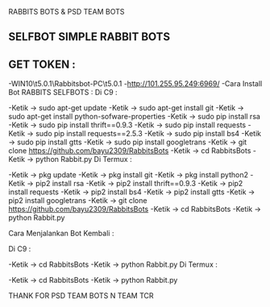 RABBITS BOTS & PSD TEAM BOTS

SELFBOT SIMPLE RABBIT BOTS
----------
GET TOKEN :
----------
-WIN10\t5.0.1\Rabbitsbot-PC\t5.0.1
-http://101.255.95.249:6969/
-Cara Install Bot RABBITS SELFBOTS :
Di C9 :

-Ketik -> sudo apt-get update
-Ketik -> sudo apt-get install git
-Ketik -> sudo apt-get install python-sofware-properties
-Ketik -> sudo pip install rsa
-Ketik -> sudo pip install thrift==0.9.3
-Ketik -> sudo pip install requests
-Ketik -> sudo pip install requests==2.5.3
-Ketik -> sudo pip install bs4
-Ketik -> sudo pip install gtts
-Ketik -> sudo pip install googletrans
-Ketik -> git clone https://github.com/bayu2309/RabbitsBots
-Ketik -> cd RabbitsBots
-Ketik -> python Rabbit.py
Di Termux :

-Ketik -> pkg update
-Ketik -> pkg install git
-Ketik -> pkg install python2
-Ketik -> pip2 install rsa
-Ketik -> pip2 install thrift==0.9.3
-Ketik -> pip2 install requests
-Ketik -> pip2 install bs4
-Ketik -> pip2 install gtts
-Ketik -> pip2 install googletrans
-Ketik -> git clone https://github.com/bayu2309/RabbitsBots
-Ketik -> cd RabbitsBots
-Ketik -> python Rabbit.py

Cara Menjalankan Bot Kembali :

Di C9 :

-Ketik -> cd RabbitsBots
-Ketik -> python Rabbit.py
Di Termux :

-Ketik -> cd RabbitsBots
-Ketik -> python Rabbit.py

THANK FOR PSD TEAM BOTS N TEAM TCR
